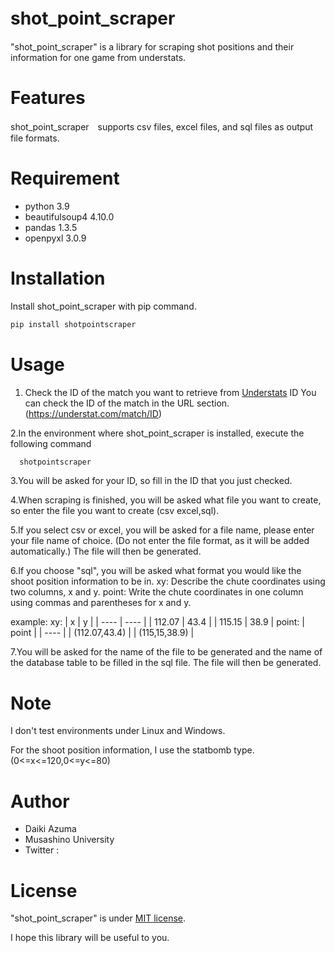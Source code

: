 # shot_point_scraper　

"shot_point_scraper" is a library for scraping shot positions and their information for one game from understats. 

# Features
 
shot_point_scraper　supports csv files, excel files, and sql files as output file formats.
 
# Requirement
 
* python 3.9
* beautifulsoup4 4.10.0
* pandas 1.3.5
* openpyxl 3.0.9
 
# Installation
 
 Install shot_point_scraper with pip command.
 
```zsh
pip install shotpointscraper
```
 
# Usage
 
1. Check the ID of the match you want to retrieve from [Understats](https://understat.com/)
  ID You can check the ID of the match in the URL section.(https://understat.com/match/ID)

2.In the environment where shot_point_scraper is installed, execute the following command

  ```zsh
    shotpointscraper
  ```
3.You will be asked for your ID, so fill in the ID that you just checked.

4.When scraping is finished, you will be asked what file you want to create, so enter the file you want to create (csv excel,sql).

5.If you select csv or excel, you will be asked for a file name, please enter your file name of choice. (Do not enter the file format, as it will be added automatically.)
The file will then be generated.

6.If you choose "sql", you will be asked what format you would like the  shoot position information to be in.
  xy: Describe the chute coordinates using two columns, x and y.
  point: Write the chute coordinates in one column using commas and parentheses for x and y.
  
  example:
    xy:
    |  x  |  y  |
    | ---- | ---- |
    |  112.07  |  43.4  |
    |  115.15  |  38.9  |
    point:
    |  point  |
    | ---- |
    |  (112.07,43.4)  |
    |  (115,15,38.9)  |
    
7.You will be asked for the name of the file to be generated and the name of the database table to be filled in the sql file.
The file will then be generated.

# Note
 
I don't test environments under Linux and Windows.

For the shoot position information, I use the statbomb type.(0<=x<=120,0<=y<=80)
 
# Author

* Daiki Azuma 
* Musashino University
* Twitter : 

# License
 
"shot_point_scraper" is under [MIT license](https://en.wikipedia.org/wiki/MIT_License).

I hope this library will be useful to you.
